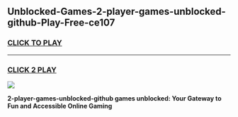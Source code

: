 
## Unblocked-Games-2-player-games-unblocked-github-Play-Free-ce107
<h3>
<a href="https://premium76.site?title=2-player-games-unblocked-github&ref=18A1">CLICK TO PLAY</a></h3>
<hr>

<h3>
<a href="https://premium76.site?title=2-player-games-unblocked-github&ref=18A1">CLICK 2 PLAY</a>
  
</h3>

<a href="https://premium76.site?title=2-player-games-unblocked-github&ref=18A1"><img src="https://clearcache.store/games.png"></a>


**2-player-games-unblocked-github games unblocked: Your Gateway to Fun and Accessible Online Gaming**
